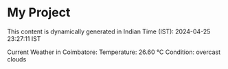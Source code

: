 # My Project

This content is dynamically generated in Indian Time (IST): 2024-04-25 23:27:11 IST


Current Weather in Coimbatore:
Temperature: 26.60 °C
Condition: overcast clouds
